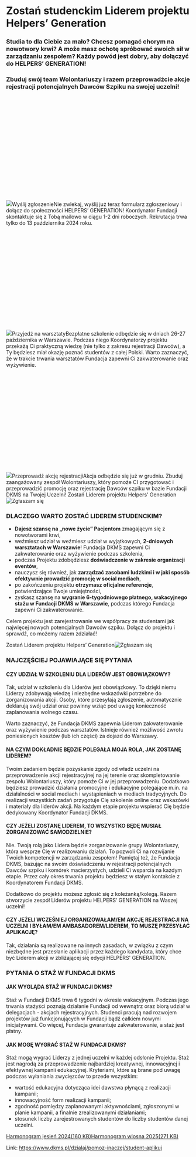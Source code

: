 # Zostań studenckim Liderem projektu Helpers’ Generation

### Studia to dla Ciebie za mało? Chcesz pomagać chorym na nowotwory krwi? A może masz ochotę spróbować swoich sił w zarządzaniu zespołem? Każdy powód jest dobry, aby dołączyć do HELPERS’ GENERATION!


### Zbuduj swój team Wolontariuszy i razem przeprowadźcie akcje rejestracji potencjalnych Dawców Szpiku na swojej uczelni!


![](data:image/svg+xml;charset=utf-8,%3Csvg%20height='450'%20width='800'%20xmlns='http://www.w3.org/2000/svg'%20version='1.1'%3E%3C/svg%3E)![]()![](https://assets-eu-01.kc-usercontent.com:443/bed48093-082e-0109-4b5f-7bdadab5eedd/175d7e0c-93b8-439a-8c2f-76a044a273c2/WY%C5%9ALIJ%20ZG%C5%81OSZENIE%20.jpg?w=800&h=450&auto=format&lossless=true&fit=cover)Wyślij zgłoszenieNie zwlekaj, wyślij już teraz formularz zgłoszeniowy i dołącz do społeczności HELPERS’ GENERATION! Koordynator Fundacji skontaktuje się z Tobą mailowo w ciągu 1\-2 dni roboczych. Rekrutacja trwa tylko do 13 października 2024 roku.![](data:image/svg+xml;charset=utf-8,%3Csvg%20height='450'%20width='800'%20xmlns='http://www.w3.org/2000/svg'%20version='1.1'%3E%3C/svg%3E)![]()![](https://assets-eu-01.kc-usercontent.com:443/bed48093-082e-0109-4b5f-7bdadab5eedd/58aeb720-7ddd-4a77-9f1a-f70312aca5d3/HEADER%20UCZELNIA-WYZSZA_sm.jpg?w=800&h=450&auto=format&lossless=true&fit=cover)Przyjedź na warsztatyBezpłatne szkolenie odbędzie się w dniach 26\-27 października w Warszawie. Podczas niego Koordynatorzy projektu przekażą Ci praktyczną wiedzę (nie tylko z zakresu rejestracji Dawców), a Ty będziesz miał okazję poznać studentów z całej Polski. Warto zaznaczyć, że w trakcie trwania warsztatów Fundacja zapewni Ci zakwaterowanie oraz wyżywienie.![](data:image/svg+xml;charset=utf-8,%3Csvg%20height='450'%20width='800'%20xmlns='http://www.w3.org/2000/svg'%20version='1.1'%3E%3C/svg%3E)![]()![](https://assets-eu-01.kc-usercontent.com:443/bed48093-082e-0109-4b5f-7bdadab5eedd/52e4714c-8c2b-4ebc-b526-0f326fc0c811/PRZEPROWAD%C5%B9%20AKCJ%C4%98%20REJESTRACJI.jpg?w=800&h=450&auto=format&lossless=true&fit=cover)Przeprowadź akcję rejestracjiAkcja odbędzie się już w grudniu. Zbuduj zaangażowany zespół Wolontariuszy, który pomoże CI przygotować i przeprowadzić promocję oraz rejestrację Dawców szpiku w bazie Fundacji DKMS na Twojej Uczelni! 
Zostań Liderem projektu Helpers’ Generation![Zgłaszam się](/kontakt/studenci-kontakt "Zostań studenckim Liderem Helpers' Generation")
### DLACZEGO WARTO ZOSTAĆ LIDEREM STUDENCKIM?


* **Dajesz szansę na „nowe życie” Pacjentom** zmagającym się z nowotworami krwi,
* weźmiesz udział w weźmiesz udział w wyjątkowych, **2\-dniowych warsztatach w Warszawie**! Fundacja DKMS zapewni Ci zakwaterowanie oraz wyżywienie podczas szkolenia,
* podczas Projektu zdobędziesz **doświadczenie w zakresie organizacji eventów**,
* nauczysz się również, jak **zarządzać zasobami ludzkimi i w jaki sposób efektywnie prowadzić promocję w social mediach**,
* po zakończeniu projektu **otrzymasz oficjalne referencje**, potwierdzające Twoje umiejętności,
* zyskasz szansę na **wygranie 6\-tygodniowego płatnego, wakacyjnego stażu w Fundacji DKMS w Warszawie**, podczas którego Fundacja zapewni Ci zakwaterowanie.


Celem projektu jest zarejestrowanie we współpracy ze studentami jak najwięcej nowych potencjalnych Dawców szpiku. Dołącz do projektu i sprawdź, co możemy razem zdziałać!


Zostań Liderem projektu Helpers’ Generation![Zgłaszam się](/kontakt/studenci-kontakt "Zostań studenckim Liderem Helpers' Generation")
### NAJCZĘŚCIEJ POJAWIAJĄCE SIĘ PYTANIA

#### CZY UDZIAŁ W SZKOLENIU DLA LIDERÓW JEST OBOWIĄZKOWY?

Tak, udział w szkoleniu dla Liderów jest obowiązkowy. To dzięki niemu Liderzy zdobywają wiedzę i niezbędne wskazówki potrzebne do zorganizowania akcji. Osoby, które przesyłają zgłoszenie, automatycznie deklarują swój udział oraz powinny wziąć pod uwagę konieczność zaplanowania wolnego czasu.


Warto zaznaczyć, że Fundacja DKMS zapewnia Liderom zakwaterowanie oraz wyżywienie podczas warsztatów. Istnieje również możliwość zwrotu poniesionych kosztów (lub ich części) za dojazd do Warszawy.

#### NA CZYM DOKŁADNIE BĘDZIE POLEGAŁA MOJA ROLA, JAK ZOSTANĘ LIDEREM?

Twoim zadaniem będzie pozyskanie zgody od władz uczelni na przeprowadzenie akcji rejestracyjnej na jej terenie oraz skompletowanie zespołu Wolontariuszy, który pomoże Ci w jej przeprowadzeniu. Dodatkowo będziesz prowadzić działania promocyjne i edukacyjne polegające m.in. na działalności w social mediach i wystąpieniach w mediach tradycyjnych. Do realizacji wszystkich zadań przygotuje Cię szkolenie online oraz wskazówki i materiały dla liderów akcji. Na każdym etapie projektu wspierać Cię będzie dedykowany Koordynator Fundacji DKMS.

#### CZY JEŻELI ZOSTANĘ LIDEREM, TO WSZYSTKO BĘDĘ MUSIAŁ ZORGANIZOWAĆ SAMODZIELNIE?

Nie. Twoją rolą jako Lidera będzie zorganizowanie grupy Wolontariuszy, która wesprze Cię w realizowaniu działań. To pozwoli Ci na rozwijanie Twoich kompetencji w zarządzaniu zespołem! Pamiętaj też, że Fundacja DKMS, bazując na swoim doświadczeniu w rejestracji potencjalnych Dawców szpiku i komórek macierzystych, udzieli Ci wsparcia na każdym etapie. Przez cały okres trwania projektu będziesz w stałym kontakcie z Koordynatorem Fundacji DKMS.


Dodatkowo do projektu możesz zgłosić się z koleżanką/kolegą. Razem stworzycie zespół Liderów projektu HELPERS’ GENERATION na Waszej uczelni!

#### CZY JEŻELI WCZEŚNIEJ ORGANIZOWAŁAM/EM AKCJĘ REJESTRACJI NA UCZELNI I BYŁAM/EM AMBASADOREM/LIDEREM, TO MUSZĘ PRZESYŁAĆ APLIKACJĘ?

Tak, działania są realizowane na innych zasadach, w związku z czym niezbędne jest przesłanie aplikacji przez każdego kandydata, który chce być Liderem akcji w zbliżającej się edycji HELPERS' GENERATION.


### PYTANIA O STAŻ W FUNDACJI DKMS

#### JAK WYGLĄDA STAŻ W FUNDACJI DKMS?

Staż w Fundacji DKMS trwa 6 tygodni w okresie wakacyjnym. Podczas jego trwania stażyści poznają działanie Fundacji od wewnątrz oraz biorą udział w delegacjach \- akcjach rejestracyjnych. Studenci pracują nad rozwojem projektów już funkcjonujących w Fundacji bądź całkiem nowymi inicjatywami. Co więcej, Fundacja gwarantuje zakwaterowanie, a staż jest płatny.

#### JAK MOGĘ WYGRAĆ STAŻ W FUNDACJI DKMS?

Staż mogą wygrać Liderzy z jednej uczelni w każdej odsłonie Projektu. Staż jest nagrodą za przeprowadzenie najbardziej kreatywnej, innowacyjnej i efektywnej kampanii edukacyjnej. Kryteriami, które są brane pod uwagę podczas wyłaniania zwycięzców to przede wszystkim:


* wartość edukacyjna dotycząca idei dawstwa płynącą z realizacji kampanii;
* innowacyjność form realizacji kampanii;
* zgodność pomiędzy zaplanowanymi aktywnościami, zgłoszonymi w planie kampanii, a finalnie zrealizowanymi działaniami;
* stosunek liczby zarejestrowanych studentów do liczby studentów danej uczelni.

[Harmonogram jesień 2024(160 KB)](https://assets-eu-01.kc-usercontent.com:443/bed48093-082e-0109-4b5f-7bdadab5eedd/fcbb1f29-a49d-4527-8038-04ad4964fd6f/Harmonogram%20Jesie%C5%84%202024.pdf)[Harmonogram wiosna 2025(271 KB)](https://assets-eu-01.kc-usercontent.com:443/bed48093-082e-0109-4b5f-7bdadab5eedd/b3acff57-8ccd-4b80-9119-c8ce34758ddf/Harmonogram%20Wiosna%202025.pdf)

Link: https://www.dkms.pl/dzialaj/pomoz-inaczej/student-aplikuj
